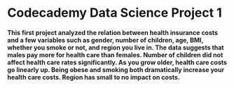 # Codecademy Data Science Project 1

#### This first project analyzed the relation between health insurance costs and a few variables such as gender, number of children, age, BMI, whether you smoke or not, and region you live in. The data suggests that males pay more for health care than females. Number of children did not affect health care rates significantly. As you grow older, health care costs go linearly up. Being obese and smoking both dramatically increase your health care costs. Region has small to no impact on costs.
